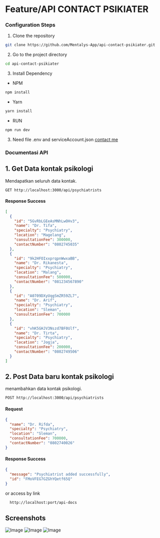 
# Feature/API CONTACT PSIKIATER


### Configuration Steps
1. Clone the repository
```bash
git clone https://github.com/Mentalys-App/api-contact-psikiater.git
```
2. Go to the project directory
```bash
cd api-contact-psikiater
```
3. Install Dependency
- NPM
```bash
npm install
```
- Yarn
```bash
yarn install
```
- RUN
```bash
npm run dev
```

3. Need file .env and serviceAccount.json [contact me](c179b4ky4138@bangkit.academy) 

### Documentasi API
## 1. Get Data kontak psikologi
Mendapatkan seluruh data kontak.

```
GET http://localhost:3000/api/psychiatrists
```

#### Response Success

```json
[
  {
    "id": "5GvRbLGEeAsMNhLwOHv3",
    "name": "Dr. Tifa",
    "specialty": "Psychiatry",
    "location": "Magelang",
    "consultationFee": 300000,
    "contactNumber": "0802745035"
  },
  {
    "id": "9k2HFOIxxprqpnWwxaBB",
    "name": "Dr. Rikanesta",
    "specialty": "Psychiatry",
    "location": "Malang",
    "consultationFee": 500000,
    "contactNumber": "081234567890"
  },
  {
    "id": "A0709DXyUqgSmZR59ZL7",
    "name": "Dr. Arif",
    "specialty": "Psychiatry",
    "location": "Sleman",
    "consultationFee": 700000
  },
  {
    "id": "vhK5GHJV3Nszd7BF0Ulf",
    "name": "Dr. Tirta",
    "specialty": "Psychiatry",
    "location": "Jogja",
    "consultationFee": 200000,
    "contactNumber": "0802749506"
  }
]
```

## 2. Post Data baru kontak psikologi 
menambahkan data kontak psikologi.

```
POST http://localhost:3000/api/psychiatrists
```

#### Request

```json
{
  "name": "Dr. Rifda",
  "specialty": "Psychiatry",
  "location": "Sleman",
  "consultationFee": 700000,
  "contactNumber": "0802740026"
}

```
#### Response Success

```json
{
  "message": "Psychiatrist added successfully",
  "id": "FMoVFEG7GZGhYQetf65Q"
}
```

or access by link

```bash
  http://localhost:port/api-docs
```


## Screenshots
![Image](https://github.com/user-attachments/assets/39688334-161f-41ef-9b2b-7e7370d141a5)
![Image](https://github.com/user-attachments/assets/c509a660-44f4-492f-91e2-adad8be66c46)
![Image](https://github.com/user-attachments/assets/3c02c582-058e-452a-9d80-19c13073ae57)

